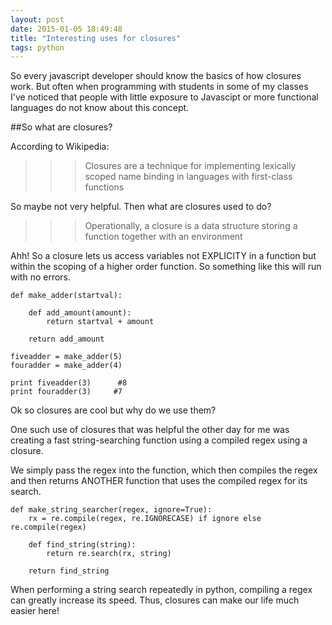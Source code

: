 ```yaml
---
layout: post
date: 2015-01-05 18:49:48
title: "Interesting uses for closures"
tags: python
---
```


So every javascript developer should know the basics of how closures work. But often when programming with students in some of my classes I've noticed that people with little exposure to Javascipt or more functional languages do not know about this concept. 

##So what are closures?

According to Wikipedia:

>>>Closures are a technique for implementing lexically scoped name binding in languages with first-class functions

So maybe not very helpful. Then what are closures used to do?

>>> Operationally, a closure is a data structure storing a function together with an environment


Ahh! So a closure lets us access variables not EXPLICITY in a function but within the scoping of a higher order function. So something like this will run with no errors. 

```
def make_adder(startval):
    
    def add_amount(amount):
        return startval + amount

    return add_amount

fiveadder = make_adder(5)
fouradder = make_adder(4)
 
print fiveadder(3)      #8
print fouradder(3)     #7
```

Ok so closures are cool but why do we use them?

One such use of closures that was helpful the other day for me was creating a fast string-searching function using a compiled regex using a closure.

We simply pass the regex into the function, which then compiles the regex and then returns ANOTHER function that uses the compiled regex for its search. 


```
def make_string_searcher(regex, ignore=True):
    rx = re.compile(regex, re.IGNORECASE) if ignore else re.compile(regex)

    def find_string(string):
        return re.search(rx, string)

    return find_string

```


When performing a string search repeatedly in python, compiling a regex can greatly increase its speed. Thus, closures can make our life much easier here!

 